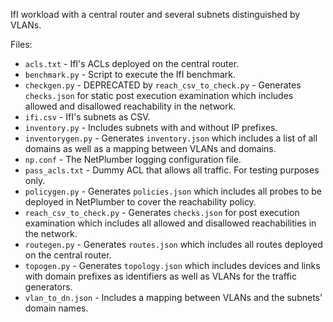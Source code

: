 IfI workload with a central router and several subnets distinguished by VLANs.

Files:

 - ``acls.txt`` - IfI's ACLs deployed on the central router.
 - ``benchmark.py`` - Script to execute the IfI benchmark.
 - ``checkgen.py`` - DEPRECATED by ``reach_csv_to_check.py`` - Generates ``checks.json`` for static post execution examination which includes allowed and disallowed reachability in the network.
 - ``ifi.csv`` - IfI's subnets as CSV.
 - ``inventory.py`` - Includes subnets with and without IP prefixes.
 - ``inventorygen.py`` - Generates ``inventory.json`` which includes a list of all domains as well as a mapping between VLANs and domains.
 - ``np.conf`` - The NetPlumber logging configuration file.
 - ``pass_acls.txt`` - Dummy ACL that allows all traffic. For testing purposes only.
 - ``policygen.py`` - Generates ``policies.json`` which includes all probes to be deployed in NetPlumber to cover the reachability policy.
 - ``reach_csv_to_check.py`` - Generates ``checks.json`` for post execution examination which includes all allowed and disallowed reachabilities in the network.
 - ``routegen.py`` - Generates ``routes.json`` which includes all routes deployed on the central router.
 - ``topogen.py`` - Generates ``topology.json`` which includes devices and links with domain prefixes as identifiers as well as VLANs for the traffic generators.
 - ``vlan_to_dn.json`` - Includes a mapping between VLANs and the subnets' domain names.

